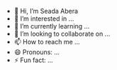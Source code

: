 - 👋 Hi, I’m Seada Abera
- 👀 I’m interested in ...
- 🌱 I’m currently learning ...
- 💞️ I’m looking to collaborate on ...
- 📫 How to reach me ...
- 😄 Pronouns: ...
- ⚡ Fun fact: ...

<!---
seadaAbera/seadaAbera is a ✨ special ✨ repository because its `README.md` (this file) appears on your GitHub profile.
You can click the Preview link to take a look at your changes.
--->
